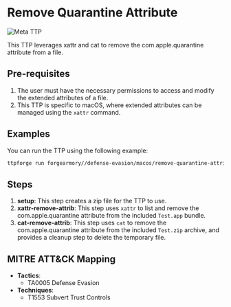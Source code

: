 # Remove Quarantine Attribute

![Meta TTP](https://img.shields.io/badge/Meta_TTP-blue)

This TTP leverages xattr and cat to remove the com.apple.quarantine attribute
from a file.

## Pre-requisites

1. The user must have the necessary permissions to access and modify the
   extended attributes of a file.
1. This TTP is specific to macOS, where extended attributes can be managed
   using the `xattr` command.

## Examples

You can run the TTP using the following example:

```bash
ttpforge run forgearmory//defense-evasion/macos/remove-quarantine-attrib/remove-quarantine-attrib.yaml
```

## Steps

1. **setup**: This step creates a zip file for the TTP to use.
1. **xattr-remove-attrib**: This step uses `xattr` to list and remove the
   com.apple.quarantine attribute from the included `Test.app` bundle.
1. **cat-remove-attrib**: This step uses `cat` to remove the
   com.apple.quarantine attribute from the included `Test.zip` archive, and
   provides a cleanup step to delete the temporary file.

## MITRE ATT&CK Mapping

- **Tactics**:
  - TA0005 Defense Evasion
- **Techniques**:
  - T1553 Subvert Trust Controls
